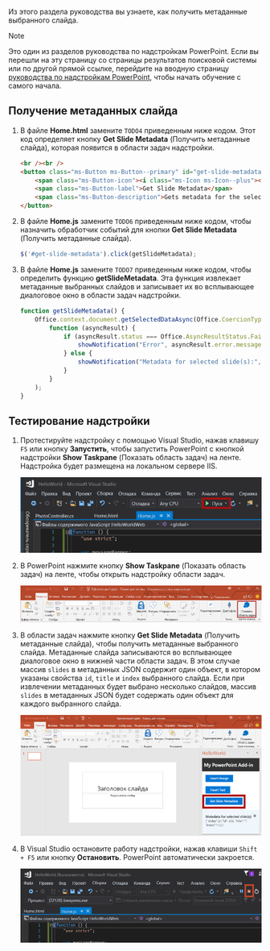 Из этого раздела руководства вы узнаете, как получить метаданные выбранного слайда.

> [!NOTE]
> Это один из разделов руководства по надстройкам PowerPoint. Если вы перешли на эту страницу со страницы результатов поисковой системы или по другой прямой ссылке, перейдите на вводную страницу [руководства по надстройкам PowerPoint](../tutorials/powerpoint-tutorial.yml), чтобы начать обучение с самого начала.

## <a name="get-slide-metadata"></a>Получение метаданных слайда

1. В файле **Home.html** замените `TODO4` приведенным ниже кодом. Этот код определяет кнопку **Get Slide Metadata** (Получить метаданные слайда), которая появится в области задач надстройки.

    ```html
    <br /><br />
    <button class="ms-Button ms-Button--primary" id="get-slide-metadata">
        <span class="ms-Button-icon"><i class="ms-Icon ms-Icon--plus"></i></span>
        <span class="ms-Button-label">Get Slide Metadata</span>
        <span class="ms-Button-description">Gets metadata for the selected slide(s).</span>
    </button>
    ```

2. В файле **Home.js** замените `TODO6` приведенным ниже кодом, чтобы назначить обработчик событий для кнопки **Get Slide Metadata** (Получить метаданные слайда).

    ```js
    $('#get-slide-metadata').click(getSlideMetadata);
    ```

3. В файле **Home.js** замените `TODO7` приведенным ниже кодом, чтобы определить функцию **getSlideMetadata**. Эта функция извлекает метаданные выбранных слайдов и записывает их во всплывающее диалоговое окно в области задач надстройки.

    ```js
    function getSlideMetadata() {
        Office.context.document.getSelectedDataAsync(Office.CoercionType.SlideRange,
            function (asyncResult) {
                if (asyncResult.status === Office.AsyncResultStatus.Failed) {
                    showNotification("Error", asyncResult.error.message);
                } else {
                    showNotification("Metadata for selected slide(s):", JSON.stringify(asyncResult.value), null, 2);
                }
            }
        );
    }
    ```

## <a name="test-the-add-in"></a>Тестирование надстройки

1. Протестируйте надстройку с помощью Visual Studio, нажав клавишу `F5` или кнопку **Запустить**, чтобы запустить PowerPoint с кнопкой надстройки **Show Taskpane** (Показать область задач) на ленте. Надстройка будет размещена на локальном сервере IIS.

    ![Снимок экрана: Visual Studio с выделенной кнопкой "Запустить"](../images/powerpoint-tutorial-start.png)

2. В PowerPoint нажмите кнопку **Show Taskpane** (Показать область задач) на ленте, чтобы открыть надстройку области задач.

    ![Снимок экрана: Visual Studio с выделенной кнопкой "Show Taskpane" (Показать область задач) на ленте "Главная"](../images/powerpoint-tutorial-show-taskpane-button.png)

3. В области задач нажмите кнопку **Get Slide Metadata** (Получить метаданные слайда), чтобы получить метаданные выбранного слайда. Метаданные слайда записываются во всплывающее диалоговое окно в нижней части области задач. В этом случае массив `slides` в метаданных JSON содержит один объект, в котором указаны свойства `id`, `title` и `index` выбранного слайда. Если при извлечении метаданных будет выбрано несколько слайдов, массив `slides` в метаданных JSON будет содержать один объект для каждого выбранного слайда.

    ![Снимок экрана: надстройка PowerPoint с выделенной кнопкой "Get Slide Metadata" (Получить метаданные слайда)](../images/powerpoint-tutorial-get-slide-metadata.png)

4. В Visual Studio остановите работу надстройки, нажав клавиши `Shift + F5` или кнопку **Остановить**. PowerPoint автоматически закроется.

    ![Снимок экрана: Visual Studio с выделенной кнопкой "Остановить"](../images/powerpoint-tutorial-stop.png)
